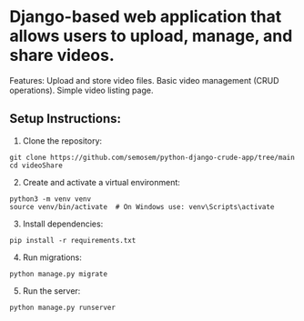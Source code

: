 # Django-based web application that allows users to upload, manage, and share videos.

Features:
Upload and store video files.
Basic video management (CRUD operations).
Simple video listing page.

## Setup Instructions:

1. Clone the repository:

```
git clone https://github.com/semosem/python-django-crude-app/tree/main
cd videoShare

```

2. Create and activate a virtual environment:

```
python3 -m venv venv
source venv/bin/activate  # On Windows use: venv\Scripts\activate

```
3. Install dependencies:

```
pip install -r requirements.txt

```
4. Run migrations:

```
python manage.py migrate

```
5. Run the server:

```
python manage.py runserver

```


